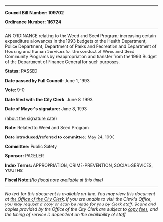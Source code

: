 

********

**Council Bill Number: 109702**
   
**Ordinance Number: 116724**
********

 AN ORDINANCE relating to the Weed and Seed Program; increasing certain expenditure allowances in the 1993 budgets of the Health Department, Police Department, Department of Parks and Recreation and Department of Housing and Human Services for the conduct of Weed and Seed Community Programs by reappropriation and transfer from the 1993 Budget of the Department of Finance General for such purposes.

**Status:** PASSED
   
**Date passed by Full Council:** June 1, 1993
   
**Vote:** 9-0
   
**Date filed with the City Clerk:** June 8, 1993
   
**Date of Mayor's signature:** June 8, 1993
   
[(about the signature date)](/~public/approvaldate.htm)
   
   
**Note:** Related to Weed and Seed Program

   
**Date introduced/referred to committee:** May 24, 1993
   
**Committee:** Public Safety
   
**Sponsor:** PAGELER
   
   
**Index Terms:** APPROPRIATION, CRIME-PREVENTION, SOCIAL-SERVICES, YOUTHS

**Fiscal Note:**_(No fiscal note available at this time)_
********

_No text for this document is available on-line. You may view this document at [the Office of the City Clerk](http://www.seattle.gov/leg/clerk/contactUs.htm). If you are unable to visit the Clerk's Office, you may request a copy or scan be made for you by Clerk staff. Scans and copies provided by the Office of the City Clerk are subject to [copy fees](http://clerk.seattle.gov/~public/clerkfees.htm), and the timing of service is dependent on the availability of staff._

